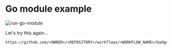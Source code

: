 # Go module example
![run-go-module](https://github.com/AndGasper/go-module-example/workflows/Run%20Go%20Module/badge.svg)

Let's try this again...
```
https://github.com/<OWNER>/<REPOSITORY>/workflows/<WORKFLOW_NAME>/badge.svg
```